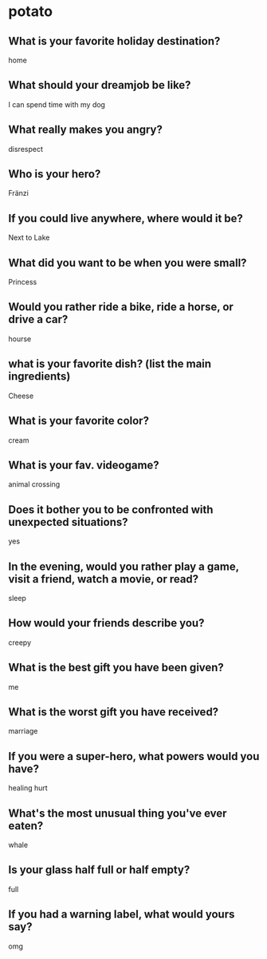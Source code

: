 # potato
## What is your favorite holiday destination?
home

## What should your dreamjob be like?
I can spend time with my dog

## What really makes you angry?
disrespect

## Who is your hero?
Fränzi

## If you could live anywhere, where would it be?
Next to Lake

## What did you want to be when you were small?
Princess

## Would you rather ride a bike, ride a horse, or drive a car?
hourse

## what is your favorite dish? (list the main ingredients)
Cheese

## What is your favorite color?
cream

## What is your fav. videogame?
animal crossing

## Does it bother you to be confronted with unexpected situations?
yes

## In the evening, would you rather play a game, visit a friend, watch a movie, or read?
sleep

## How would your friends describe you?
creepy

## What is the best gift you have been given?
me

## What is the worst gift you have received?
marriage

## If you were a super-hero, what powers would you have?
healing hurt

## What's the most unusual thing you've ever eaten?
whale

## Is your glass half full or half empty?
full

## If you had a warning label, what would yours say?
omg
